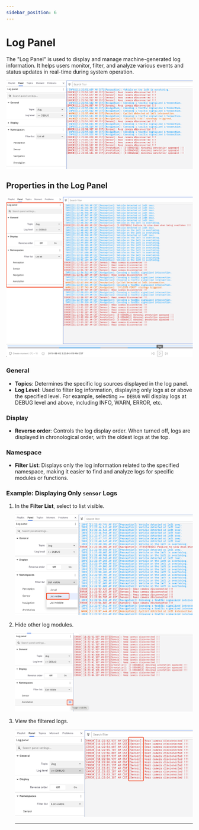```yaml
---
sidebar_position: 6
---
```


# Log Panel

The "Log Panel" is used to display and manage machine-generated log information. It helps users monitor, filter, and analyze various events and status updates in real-time during system operation.

![viz-6-1-Eng](../img/viz-6-1-Eng.png)

## Properties in the Log Panel

![viz-6-2-Eng](../img/viz-6-2-Eng.png)

### General

- **Topics**: Determines the specific log sources displayed in the log panel.
- **Log Level**: Used to filter log information, displaying only logs at or above the specified level. For example, selecting `>= DEBUG` will display logs at DEBUG level and above, including INFO, WARN, ERROR, etc.

### Display

- **Reverse order**: Controls the log display order. When turned off, logs are displayed in chronological order, with the oldest logs at the top.

### Namespace

- **Filter List**: Displays only the log information related to the specified namespace, making it easier to find and analyze logs for specific modules or functions.

### Example: Displaying Only `sensor` Logs

1. In the **Filter List**, select to list visible.

    ![viz-6-3-Eng](../img/viz-6-3-Eng.png)

2. Hide other log modules.

    ![viz-6-4-Eng](../img/viz-6-4-Eng.png)

3. View the filtered logs.

    ![viz-6-5-Eng](../img/viz-6-5-Eng.png)

   ---
